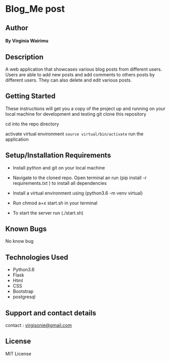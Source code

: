 # Blog_Me post
## Author 
#### By **Virginia Wairimu**
## Description
A web application that showcases various blog posts from different users. Users are able to add new posts and add comments to others posts by different users. They can also delete and edit various posts.


## Getting Started
These instructions will get you a copy of the project up and running on your local machine for development and testing
git clone this repository

cd into the repo directory

activate virtual environment
`source virtual/bin/activate`
run the application

## Setup/Installation Requirements
* Install python and git on your local machine

* Navigate to the cloned repo. Open terminal an run (pip install -r requirements.txt ) to install all dependencies

* Install a virtual environment using (python3.6 -m venv virtual)

* Run chmod a+x start.sh in your terminal

* To start the server run (./start.sh)


## Known Bugs
No know bug

## Technologies Used
* Python3.6
* Flask
* Html
* CSS
* Bootstrap
* postgresql

## Support and contact details
 contact : virgisonie@gmail.com
## License
MIT License
